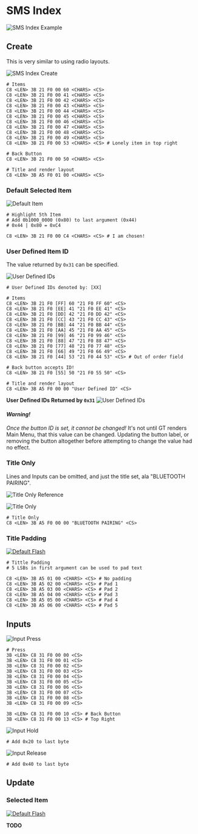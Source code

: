 # SMS Index

![SMS Index Example](index/reference_sms_index.jpeg)

## Create

This is very similar to using radio layouts.

![SMS Index Create](index/index_create.JPG)


    # Items
    C8 <LEN> 3B 21 F0 00 60 <CHARS> <CS>
    C8 <LEN> 3B 21 F0 00 41 <CHARS> <CS>
    C8 <LEN> 3B 21 F0 00 42 <CHARS> <CS>
    C8 <LEN> 3B 21 F0 00 43 <CHARS> <CS>
    C8 <LEN> 3B 21 F0 00 44 <CHARS> <CS>
    C8 <LEN> 3B 21 F0 00 45 <CHARS> <CS>
    C8 <LEN> 3B 21 F0 00 46 <CHARS> <CS>
    C8 <LEN> 3B 21 F0 00 47 <CHARS> <CS>
    C8 <LEN> 3B 21 F0 00 48 <CHARS> <CS>
    C8 <LEN> 3B 21 F0 00 49 <CHARS> <CS>
    C8 <LEN> 3B 21 F0 00 53 <CHARS> <CS> # Lonely item in top right

    # Back Button
    C8 <LEN> 3B 21 F0 00 50 <CHARS> <CS>

    # Title and render layout
    C8 <LEN> 3B A5 F0 01 00 <CHARS> <CS>


### Default Selected Item

![Default Item](index/index_default.JPG)

    # Highlight 5th Item
    # Add 0b1000_0000 (0x80) to last argument (0x44)
    # 0x44 | 0x80 = 0xC4

    C8 <LEN> 3B 21 F0 00 C4 <CHARS> <CS> # I am chosen!

### User Defined Item ID

The value returned by `0x31` can be specified.

![User Defined IDs](index/index_custom_id.JPG)

    # User Defined IDs denoted by: [XX]

    # Items
    C8 <LEN> 3B 21 F0 [FF] 60 "21 F0 FF 60" <CS>
    C8 <LEN> 3B 21 F0 [EE] 41 "21 F0 EE 41" <CS>
    C8 <LEN> 3B 21 F0 [DD] 42 "21 F0 DD 42" <CS>
    C8 <LEN> 3B 21 F0 [CC] 43 "21 F0 CC 43" <CS>
    C8 <LEN> 3B 21 F0 [BB] 44 "21 F0 BB 44" <CS>
    C8 <LEN> 3B 21 F0 [AA] 45 "21 F0 AA 45" <CS>
    C8 <LEN> 3B 21 F0 [99] 46 "21 F0 99 46" <CS>
    C8 <LEN> 3B 21 F0 [88] 47 "21 F0 88 47" <CS>
    C8 <LEN> 3B 21 F0 [77] 48 "21 F0 77 48" <CS>
    C8 <LEN> 3B 21 F0 [66] 49 "21 F0 66 49" <CS>
    C8 <LEN> 3B 21 F0 [44] 53 "21 F0 44 53" <CS> # Out of order field

    # Back button accepts ID!
    C8 <LEN> 3B 21 F0 [55] 50 "21 F0 55 50" <CS>

    # Title and render layout
    C8 <LEN> 3B A5 F0 00 00 "User Defined ID" <CS>

**User Defined IDs Returned by `0x31`**
![User Defined IDs](index/index_custom_id_input.JPG)


#### _Warning!_
_Once the button ID is set, it cannot be changed!_ It's not until GT renders Main Menu, that this value can be changed. Updating the button label, or removing the button altogether before attempting to change the value had no effect.

### Title Only

Lines and Inputs can be omitted, and just the title set, ala "BLUETOOTH PAIRING".

![Title Only Reference](index/reference_pairing.jpg)


![Title Only](index/index_title.JPG)

    # Title Only
    C8 <LEN> 3B A5 F0 00 00 "BLUETOOTH PAIRING" <CS>

### Title Padding

[![Default Flash](http://img.youtube.com/vi/pcbNSaBiFt4/0.jpg)](https://www.youtube.com/watch?v=pcbNSaBiFt4)

    # Tittle Padding
    # 5 LSBs in first argument can be used to pad text

    C8 <LEN> 3B A5 01 00 <CHARS> <CS> # No padding
    C8 <LEN> 3B A5 02 00 <CHARS> <CS> # Pad 1
    C8 <LEN> 3B A5 03 00 <CHARS> <CS> # Pad 2
    C8 <LEN> 3B A5 04 00 <CHARS> <CS> # Pad 3
    C8 <LEN> 3B A5 05 00 <CHARS> <CS> # Pad 4
    C8 <LEN> 3B A5 06 00 <CHARS> <CS> # Pad 5

## Inputs

![Input Press](index/index_input_press.JPG)

    # Press
    3B <LEN> C8 31 F0 00 00 <CS>
    3B <LEN> C8 31 F0 00 01 <CS>
    3B <LEN> C8 31 F0 00 02 <CS>
    3B <LEN> C8 31 F0 00 03 <CS>
    3B <LEN> C8 31 F0 00 04 <CS>
    3B <LEN> C8 31 F0 00 05 <CS>
    3B <LEN> C8 31 F0 00 06 <CS>
    3B <LEN> C8 31 F0 00 07 <CS>
    3B <LEN> C8 31 F0 00 08 <CS>
    3B <LEN> C8 31 F0 00 09 <CS>

    3B <LEN> C8 31 F0 00 10 <CS> # Back Button
    3B <LEN> C8 31 F0 00 13 <CS> # Top Right

![Input Hold](index/index_input_hold.JPG)

    # Add 0x20 to last byte

![Input Release](index/index_input_release.JPG)

    # Add 0x40 to last byte

## Update

### Selected Item

[![Default Flash](http://img.youtube.com/vi/T4AsDjLhfvk/0.jpg)](https://www.youtube.com/watch?v=T4AsDjLhfvk)

**TODO**
